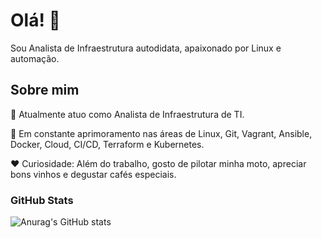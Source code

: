 # Olá! 👋

Sou Analista de Infraestrutura autodidata, apaixonado por Linux e automação.

## Sobre mim

🔭 Atualmente atuo como Analista de Infraestrutura de TI.  

🌱 Em constante aprimoramento nas áreas de Linux, Git, Vagrant, Ansible, Docker, Cloud, CI/CD, Terraform e Kubernetes.  

❤️ Curiosidade: Além do trabalho, gosto de pilotar minha moto, apreciar bons vinhos e degustar cafés especiais.

<h3 align="left">GitHub Stats</h3>

![Anurag's GitHub stats](https://github-readme-stats.vercel.app/api?username=rafaelmotadasilva&show_icons=true&theme=transparent)
